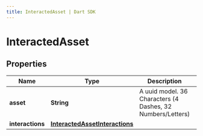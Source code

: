 ```yaml
---
title: InteractedAsset | Dart SDK
---
```


# InteractedAsset

## Properties
Name | Type | Description | Notes
------------ | ------------- | ------------- | -------------
**asset** | **String** | A uuid model. 36 Characters (4 Dashes, 32 Numbers/Letters)  | [optional] 
**interactions** | [**InteractedAssetInteractions**](InteractedAssetInteractions) |  | [optional] 


